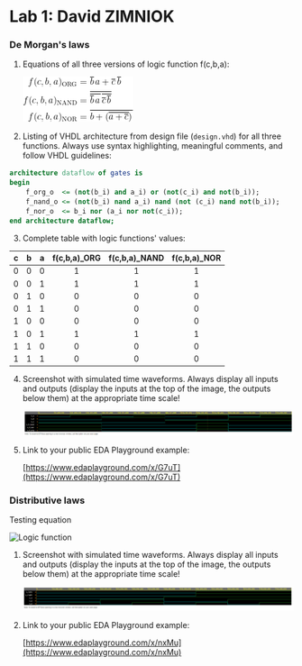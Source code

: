 # Lab 1: David ZIMNIOK

### De Morgan's laws

1. Equations of all three versions of logic function f(c,b,a):

   ![Logic function](images/equations.png)
   
2. Listing of VHDL architecture from design file (`design.vhd`) for all three functions. Always use syntax highlighting, meaningful comments, and follow VHDL guidelines:

```vhdl
architecture dataflow of gates is
begin
    f_org_o  <= (not(b_i) and a_i) or (not(c_i) and not(b_i));
    f_nand_o <= (not(b_i) nand a_i) nand (not (c_i) nand not(b_i));
    f_nor_o  <= b_i nor (a_i nor not(c_i));
end architecture dataflow;
```

3. Complete table with logic functions' values:

| **c** | **b** |**a** | **f(c,b,a)_ORG** | **f(c,b,a)_NAND** | **f(c,b,a)_NOR** |
| :-: | :-: | :-: | :-: | :-: | :-: |
| 0 | 0 | 0 | 1 | 1 | 1 |
| 0 | 0 | 1 | 1 | 1 | 1 |
| 0 | 1 | 0 | 0 | 0 | 0 |
| 0 | 1 | 1 | 0 | 0 | 0 |
| 1 | 0 | 0 | 0 | 0 | 0 |
| 1 | 0 | 1 | 1 | 1 | 1 |
| 1 | 1 | 0 | 0 | 0 | 0 |
| 1 | 1 | 1 | 0 | 0 | 0 |

4. Screenshot with simulated time waveforms. Always display all inputs and outputs (display the inputs at the top of the image, the outputs below them) at the appropriate time scale!

   ![Time simulation](images/timesim1.png)

5. Link to your public EDA Playground example:

   [https://www.edaplayground.com/x/G7uT](https://www.edaplayground.com/x/G7uT)

### Distributive laws

Testing equation 
 
   ![Logic function](distributive1.png)

1. Screenshot with simulated time waveforms. Always display all inputs and outputs (display the inputs at the top of the image, the outputs below them) at the appropriate time scale!

   ![Time simulation](images/timesim2.png)

2. Link to your public EDA Playground example:

   [https://www.edaplayground.com/x/nxMu](https://www.edaplayground.com/x/nxMu)
